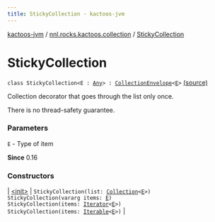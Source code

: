 ```yaml
---
title: StickyCollection - kactoos-jvm
---
```


[kactoos-jvm](../../index.html) / [nnl.rocks.kactoos.collection](../index.html) / [StickyCollection](./index.html)

# StickyCollection

`class StickyCollection<E : `[`Any`](https://kotlinlang.org/api/latest/jvm/stdlib/kotlin/-any/index.html)`> : `[`CollectionEnvelope`](../-collection-envelope/index.html)`<`[`E`](index.html#E)`>` [(source)](https://github.com/neonailol/kactoos/blob/master/kactoos-jvm/src/main/kotlin/nnl/rocks/kactoos/collection/StickyCollection.kt#L17)

Collection decorator that goes through the list only once.

There is no thread-safety guarantee.

### Parameters

`E` - Type of item

**Since**
0.16

### Constructors

| [&lt;init&gt;](-init-.html) | `StickyCollection(list: `[`Collection`](https://kotlinlang.org/api/latest/jvm/stdlib/kotlin.collections/-collection/index.html)`<`[`E`](index.html#E)`>)`<br>`StickyCollection(vararg items: `[`E`](index.html#E)`)`<br>`StickyCollection(items: `[`Iterator`](https://kotlinlang.org/api/latest/jvm/stdlib/kotlin.collections/-iterator/index.html)`<`[`E`](index.html#E)`>)`<br>`StickyCollection(items: `[`Iterable`](https://kotlinlang.org/api/latest/jvm/stdlib/kotlin.collections/-iterable/index.html)`<`[`E`](index.html#E)`>)` |

